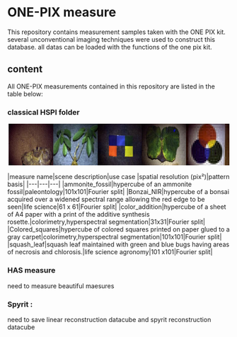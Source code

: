 # ONE-PIX measure 

This repository contains measurement samples taken with the ONE PIX kit. several unconventional imaging techniques were used to construct this database.
all datas can be loaded with the functions of the one pix kit. 

## content 

All ONE-PIX measurements contained in this repository are listed in the table below:

### classical HSPI folder 

<p align="center">
<img src="img/classical_hspi.png" alt="ONE-PIX principle" width="500"/>
</p>


|measure name|scene description|use case |spatial resolution (pix²)|pattern basis|
|---|---|---|
|ammonite_fossil|hypercube of an ammonite fossil|paleontology|101x101|Fourier split|
|Bonzai_NIR|hypercube of a bonsai acquired over a widened spectral range allowing the red edge to be seen|life science|61 x 61|Fourier split|
|color_addition|hypercube of a sheet of A4 paper with a print of the additive synthesis rosette.|colorimetry,hyperspectral segmentation|31x31|Fourier split|
|Colored_squares|hypercube of colored squares printed on paper glued to a gray carpet|colorimetry,hyperspectral segmentation|101x101|Fourier split|
|squash_leaf|squash leaf maintained with green and blue bugs having areas of necrosis and chlorosis.|life science agronomy|101 x101|Fourier split|

### HAS measure 

need to measure beautiful maesures

### Spyrit :

need to save linear reconstruction datacube and spyrit reconstruction datacube 